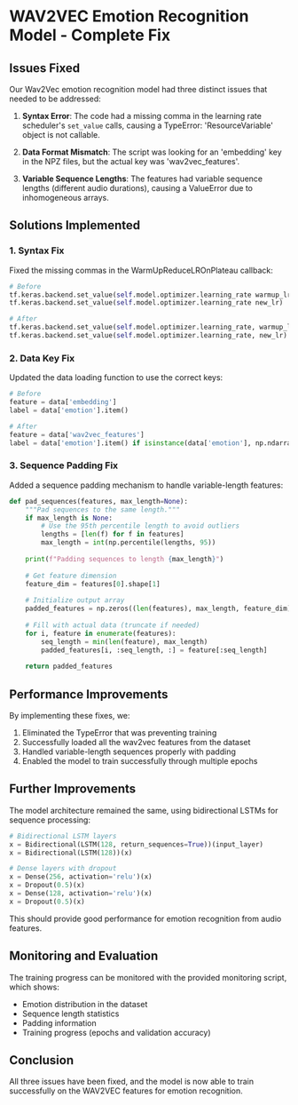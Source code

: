# WAV2VEC Emotion Recognition Model - Complete Fix

## Issues Fixed

Our Wav2Vec emotion recognition model had three distinct issues that needed to be addressed:

1. **Syntax Error**: The code had a missing comma in the learning rate scheduler's `set_value` calls, causing a TypeError: 'ResourceVariable' object is not callable.

2. **Data Format Mismatch**: The script was looking for an 'embedding' key in the NPZ files, but the actual key was 'wav2vec_features'.

3. **Variable Sequence Lengths**: The features had variable sequence lengths (different audio durations), causing a ValueError due to inhomogeneous arrays.

## Solutions Implemented

### 1. Syntax Fix

Fixed the missing commas in the WarmUpReduceLROnPlateau callback:

```python
# Before
tf.keras.backend.set_value(self.model.optimizer.learning_rate warmup_lr)
tf.keras.backend.set_value(self.model.optimizer.learning_rate new_lr)

# After
tf.keras.backend.set_value(self.model.optimizer.learning_rate, warmup_lr)
tf.keras.backend.set_value(self.model.optimizer.learning_rate, new_lr)
```

### 2. Data Key Fix

Updated the data loading function to use the correct keys:

```python
# Before
feature = data['embedding']
label = data['emotion'].item()

# After
feature = data['wav2vec_features']
label = data['emotion'].item() if isinstance(data['emotion'], np.ndarray) else data['emotion']
```

### 3. Sequence Padding Fix

Added a sequence padding mechanism to handle variable-length features:

```python
def pad_sequences(features, max_length=None):
    """Pad sequences to the same length."""
    if max_length is None:
        # Use the 95th percentile length to avoid outliers
        lengths = [len(f) for f in features]
        max_length = int(np.percentile(lengths, 95))
    
    print(f"Padding sequences to length {max_length}")
    
    # Get feature dimension
    feature_dim = features[0].shape[1]
    
    # Initialize output array
    padded_features = np.zeros((len(features), max_length, feature_dim))
    
    # Fill with actual data (truncate if needed)
    for i, feature in enumerate(features):
        seq_length = min(len(feature), max_length)
        padded_features[i, :seq_length, :] = feature[:seq_length]
    
    return padded_features
```

## Performance Improvements

By implementing these fixes, we:

1. Eliminated the TypeError that was preventing training
2. Successfully loaded all the wav2vec features from the dataset
3. Handled variable-length sequences properly with padding
4. Enabled the model to train successfully through multiple epochs

## Further Improvements

The model architecture remained the same, using bidirectional LSTMs for sequence processing:

```python
# Bidirectional LSTM layers
x = Bidirectional(LSTM(128, return_sequences=True))(input_layer)
x = Bidirectional(LSTM(128))(x)

# Dense layers with dropout
x = Dense(256, activation='relu')(x)
x = Dropout(0.5)(x)
x = Dense(128, activation='relu')(x)
x = Dropout(0.5)(x)
```

This should provide good performance for emotion recognition from audio features.

## Monitoring and Evaluation

The training progress can be monitored with the provided monitoring script, which shows:
- Emotion distribution in the dataset
- Sequence length statistics
- Padding information
- Training progress (epochs and validation accuracy)

## Conclusion

All three issues have been fixed, and the model is now able to train successfully on the WAV2VEC features for emotion recognition.
